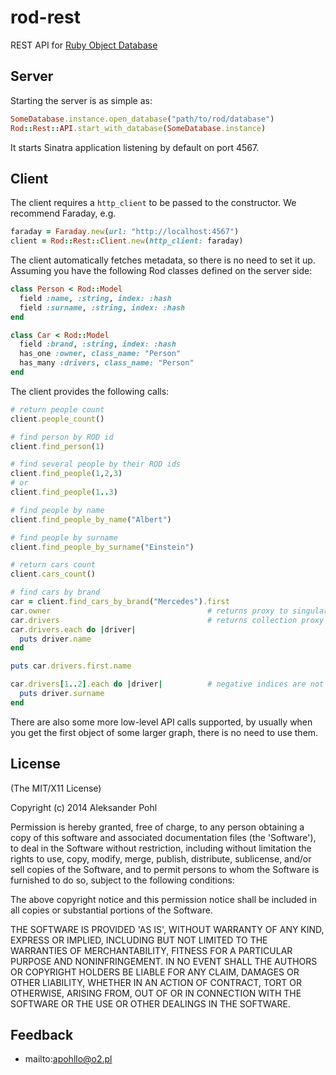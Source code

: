 # rod-rest

REST API for [Ruby Object Database](https://github.com/apohllo/rod)


## Server

Starting the server is as simple as:

```ruby
SomeDatabase.instance.open_database("path/to/rod/database")
Rod::Rest::API.start_with_database(SomeDatabase.instance)
```

It starts Sinatra application listening by default on port 4567.

## Client

The client requires a `http_client` to be passed to the constructor. We
recommend Faraday, e.g.

```ruby
faraday = Faraday.new(url: "http://localhost:4567")
client = Rod::Rest::Client.new(http_client: faraday)
```

The client automatically fetches metadata, so there is no need to set it up.
Assuming you have the following Rod classes defined on the server side:

```ruby
class Person < Rod::Model
  field :name, :string, index: :hash
  field :surname, :string, index: :hash
end

class Car < Rod::Model
  field :brand, :string, index: :hash
  has_one :owner, class_name: "Person"
  has_many :drivers, class_name: "Person"
end
```


The client provides the following calls:

```ruby
# return people count
client.people_count()

# find person by ROD id
client.find_person(1)

# find several people by their ROD ids
client.find_people(1,2,3)
# or
client.find_people(1..3)

# find people by name
client.find_people_by_name("Albert")

# find people by surname
client.find_people_by_surname("Einstein")

# return cars count
client.cars_count()

# find cars by brand
car = client.find_cars_by_brand("Mercedes").first
car.owner                                   # returns proxy to singular association
car.drivers                                 # returns collection proxy
car.drivers.each do |driver|
  puts driver.name
end

puts car.drivers.first.name

car.drivers[1..2].each do |driver|          # negative indices are not yet supported
  puts driver.surname
end
```
  
There are also some more low-level API calls supported, by usually when you get the
first object of some larger graph, there is no need to use them.


## License

(The MIT/X11 License)

Copyright (c) 2014 Aleksander Pohl

Permission is hereby granted, free of charge, to any person obtaining
a copy of this software and associated documentation files (the
'Software'), to deal in the Software without restriction, including
without limitation the rights to use, copy, modify, merge, publish,
distribute, sublicense, and/or sell copies of the Software, and to
permit persons to whom the Software is furnished to do so, subject to
the following conditions:

The above copyright notice and this permission notice shall be
included in all copies or substantial portions of the Software.

THE SOFTWARE IS PROVIDED 'AS IS', WITHOUT WARRANTY OF ANY KIND,
EXPRESS OR IMPLIED, INCLUDING BUT NOT LIMITED TO THE WARRANTIES OF
MERCHANTABILITY, FITNESS FOR A PARTICULAR PURPOSE AND NONINFRINGEMENT.
IN NO EVENT SHALL THE AUTHORS OR COPYRIGHT HOLDERS BE LIABLE FOR ANY
CLAIM, DAMAGES OR OTHER LIABILITY, WHETHER IN AN ACTION OF CONTRACT,
TORT OR OTHERWISE, ARISING FROM, OUT OF OR IN CONNECTION WITH THE
SOFTWARE OR THE USE OR OTHER DEALINGS IN THE SOFTWARE.

## Feedback

* mailto:apohllo@o2.pl
